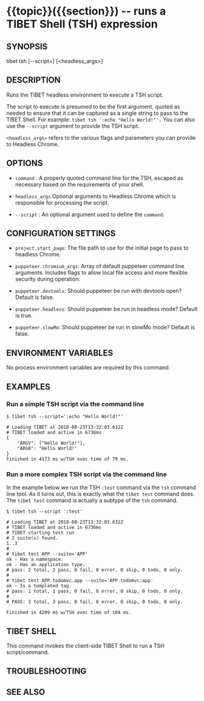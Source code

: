 {{topic}}({{section}}) -- runs a TIBET Shell (TSH) expression
=============================================

## SYNOPSIS

tibet tsh [--script=]<command> [<headless_args>]

## DESCRIPTION

Runs the TIBET headless environment to execute a TSH script.

The script to execute is presumed to be the first argument, quoted as
needed to ensure that it can be captured as a single string to pass to
the TIBET Shell. For example: `tibet tsh ':echo "Hello World!"'.`
You can also use the `--script` argument to provide the TSH script.

`<headless_args>` refers to the various flags and parameters you can
provide to Headless Chrome.

## OPTIONS

  * `command` :
    A properly quoted command line for the TSH, escaped as necessary based on
the requirements of your shell.

  * `headless_args`
    Optional arguments to Headless Chrome which is responsible for processing
the script.

  * `--script` :
    An optional argument used to define the `command`.

## CONFIGURATION SETTINGS

  * `project.start_page`:
    The file path to use for the initial page to pass to headless Chrome.

  * `puppeteer.chromium_args`:
    Array of default puppeteer command line arguments. Includes flags to allow
local file access and more flexible security during operation.

  * `puppeteer.devtools`:
    Should puppeteer be run with devtools open? Default is false.

  * `puppeteer.headless`:
    Should puppeteer be run in headless mode? Default is true.

  * `puppeteer.slowMo`:
    Should puppeteer be run in slowMo mode? Default is false.

## ENVIRONMENT VARIABLES

No process environment variables are required by this command.

## EXAMPLES

### Run a simple TSH script via the command line

    $ tibet tsh --script=':echo "Hello World!"'

    # Loading TIBET at 2018-08-23T13:32:03.632Z
    # TIBET loaded and active in 6736ms
    {
        "ARGV": ["Hello World!"],
        "ARG0": "Hello World!"
    }
    Finished in 4173 ms w/TSH exec time of 79 ms.

### Run a more complex TSH script via the command line

In the example below we run the TSH `:test` command via the `tsh` command line
tool. As it turns out, this is exactly what the `tibet test` command does. The
`tibet test` command is actually a subtype of the `tsh` command.

    $ tibet tsh --script ':test'

    # Loading TIBET at 2018-08-23T13:32:03.632Z
    # TIBET loaded and active in 6736ms
    # TIBET starting test run
    # 2 suite(s) found.
    1..3
    #
    # tibet test APP --suite='APP'
    ok - Has a namespace.
    ok - Has an application type.
    # pass: 2 total, 2 pass, 0 fail, 0 error, 0 skip, 0 todo, 0 only.
    #
    # tibet test APP.todomvc.app --suite='APP.todomvc:app'
    ok - Is a templated tag.
    # pass: 1 total, 1 pass, 0 fail, 0 error, 0 skip, 0 todo, 0 only.
    #
    # PASS: 3 total, 3 pass, 0 fail, 0 error, 0 skip, 0 todo, 0 only.

    Finished in 4209 ms w/TSH exec time of 104 ms.

## TIBET SHELL

This command invokes the client-side TIBET Shell to run a TSH script/command.

## TROUBLESHOOTING


## SEE ALSO
